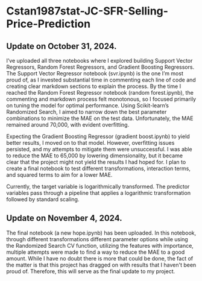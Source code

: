# Cstan1987stat-JC-SFR-Selling-Price-Prediction

## Update on October 31, 2024.

I’ve uploaded all three notebooks where I explored building Support Vector Regressors, Random Forest Regressors, and Gradient Boosting Regressors. The Support Vector Regressor notebook (svr.ipynb) is the one I’m most proud of, as I invested substantial time in commenting each line of code and creating clear markdown sections to explain the process. By the time I reached the Random Forest Regressor notebook (random forest.ipynb), the commenting and markdown process felt monotonous, so I focused primarily on tuning the model for optimal performance. Using Scikit-learn’s Randomized Search, I aimed to narrow down the best parameter combinations to minimize the MAE on the test data. Unfortunately, the MAE remained around 70,000, with evident overfitting.

Expecting the Gradient Boosting Regressor (gradient boost.ipynb) to yield better results, I moved on to that model. However, overfitting issues persisted, and my attempts to mitigate them were unsuccessful. I was able to reduce the MAE to 65,000 by lowering dimensionality, but it became clear that the project might not yield the results I had hoped for. I plan to create a final notebook to test different transformations, interaction terms, and squared terms to aim for a lower MAE.

Currently, the target variable is logarithmically transformed. The predictor variables pass through a pipeline that applies a logarithmic transformation followed by standard scaling.

## Update on November 4, 2024.

The final notebook (a new hope.ipynb) has been uploaded. In this notebook, through different transformations different parameter options while using the Randomized Search CV function, utilizing the features with importance, multiple attempts were made to find a way to reduce the MAE to a good amount. While I have no doubt there is more that could be done, the fact of the matter is that this project has dragged on with results that I haven't been proud of. Therefore, this will serve as the final update to my project.
